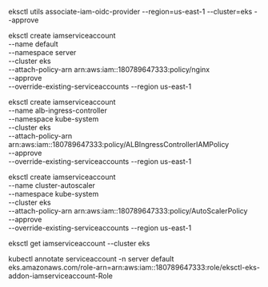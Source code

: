 eksctl utils associate-iam-oidc-provider --region=us-east-1 --cluster=eks --approve

eksctl create iamserviceaccount \
    --name default \
    --namespace server \
    --cluster eks \
    --attach-policy-arn arn:aws:iam::180789647333:policy/nginx \
    --approve \
    --override-existing-serviceaccounts  --region us-east-1


eksctl create iamserviceaccount \
    --name alb-ingress-controller \
    --namespace kube-system \
    --cluster eks \
    --attach-policy-arn arn:aws:iam::180789647333:policy/ALBIngressControllerIAMPolicy \
    --approve \
    --override-existing-serviceaccounts  --region us-east-1


eksctl create iamserviceaccount \
    --name cluster-autoscaler \
    --namespace kube-system \
    --cluster eks \
    --attach-policy-arn arn:aws:iam::180789647333:policy/AutoScalerPolicy \
    --approve \
    --override-existing-serviceaccounts  --region us-east-1


eksctl  get iamserviceaccount --cluster eks


kubectl annotate serviceaccount -n server default eks.amazonaws.com/role-arn=arn:aws:iam::180789647333:role/eksctl-eks-addon-iamserviceaccount-Role
